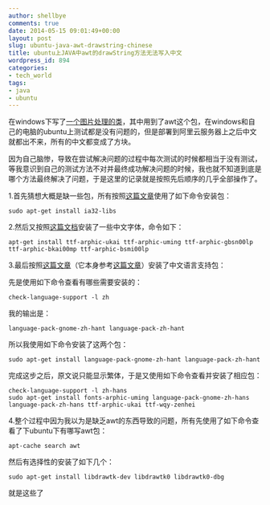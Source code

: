 ```yaml
---
author: shellbye
comments: true
date: 2014-05-15 09:01:49+00:00
layout: post
slug: ubuntu-java-awt-drawstring-chinese
title: ubuntu上JAVA中awt的drawString方法无法写入中文
wordpress_id: 894
categories:
- tech_world
tags:
- java
- ubuntu
---
```


在windows下写了[一个图片处理的类](http://www.shellbye.com/blog/%E6%8A%80%E6%9C%AF%E4%B8%96%E7%95%8C/java-graphics-fillrect/)，其中用到了awt这个包，在windows和自己的电脑的ubuntu上测试都是没有问题的，但是部署到阿里云服务器上之后中文就都出不来，所有的中文都变成了方块。

因为自己脑惨，导致在尝试解决问题的过程中每次测试的时候都相当于没有测试，等我意识到自己的测试方法不对并最终成功解决问题的时候，我也就不知道到底是哪个方法最终解决了问题，于是这里的记录就是按照先后顺序的几乎全部操作了。

1.首先猜想大概是缺一些包，所有按照[这篇文章](http://publib.boulder.ibm.com/infocenter/javasdk/v5r0/index.jsp?topic=%2Fcom.ibm.java.doc.user.lnx.50%2Fuser%2Flimitations.html)使用了如下命令安装包：


    sudo apt-get install ia32-libs


2.然后又按照[这篇文档](http://wiki.debian.org.hk/w/Make_Debian_support_Chinese_(eng)#Installing_Free_Chinese_Fonts)安装了一些中文字体，命令如下：


    apt-get install ttf-arphic-ukai ttf-arphic-uming ttf-arphic-gbsn00lp ttf-arphic-bkai00mp ttf-arphic-bsmi00lp


3.最后按照[这篇文章](http://ccode.diandian.com/post/2012-07-04/40030629720)（它本身参考[这篇文章](http://askubuntu.com/questions/149876/how-can-i-install-one-language-by-command-line)）安装了中文语言支持包：

先是使用如下命令查看有哪些需要安装的：


    check-language-support -l zh


我的输出是：


    language-pack-gnome-zh-hant language-pack-zh-hant


所以我使用如下命令安装了这两个包：


    sudo apt-get install language-pack-gnome-zh-hant language-pack-zh-hant


完成这步之后，原文说只能显示繁体，于是又使用如下命令查看并安装了相应包：


    check-language-support -l zh-hans
    sudo apt-get install fonts-arphic-uming language-pack-gnome-zh-hans language-pack-zh-hans ttf-arphic-ukai ttf-wqy-zenhei


4.整个过程中因为我以为是缺乏awt的东西导致的问题，所有先使用了如下命令查看了下ubuntu下有哪写awt包：


    apt-cache search awt


然后有选择性的安装了如下几个：


    sudo apt-get install libdrawtk-dev libdrawtk0 libdrawtk0-dbg



就是这些了
